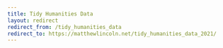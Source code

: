 ```yaml
---
title: Tidy Humanities Data
layout: redirect
redirect_from: /tidy_humanities_data
redirect_to: https://matthewlincoln.net/tidy_humanities_data_2021/
---
```

